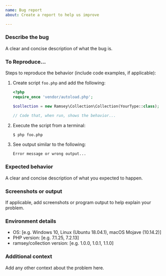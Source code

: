 ```yaml
---
name: Bug report
about: Create a report to help us improve

---
```


### Describe the bug

A clear and concise description of what the bug is.

### To Reproduce...

Steps to reproduce the behavior (include code examples, if applicable):

1. Create script `foo.php` and add the following:

    ``` php
    <?php
    require_once 'vendor/autoload.php';

    $collection = new Ramsey\Collection\Collection(YourType::class);

    // Code that, when run, shows the behavior...
    ```

2. Execute the script from a terminal:

    ``` bash
    $ php foo.php
    ```

3. See output similar to the following:

    ```
    Error message or wrong output...
    ```

### Expected behavior

A clear and concise description of what you expected to happen.

### Screenshots or output

If applicable, add screenshots or program output to help explain your problem.

### Environment details

 - OS: [e.g. Windows 10, Linux (Ubuntu 18.04.1), macOS Mojave (10.14.2)]
 - PHP version: [e.g. 7.1.25, 7.2.13]
 - ramsey/collection version: [e.g. 1.0.0, 1.0.1, 1.1.0]

### Additional context

Add any other context about the problem here.
